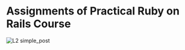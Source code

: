# Assignments of Practical Ruby on Rails Course
![L2 simple_post](https://github.com/jacky-xbb/simple_post)

